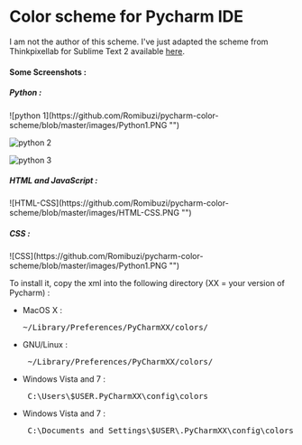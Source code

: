 Color scheme for Pycharm IDE
====================

I am not the author of this scheme.
I've just adapted the scheme from Thinkpixellab for Sublime Text 2 available <a href="https://github.com/thinkpixellab/flatland">
here</a>.

<h4>Some Screenshots : </h4>

<h5>Python : </h5>
![python 1](https://github.com/Romibuzi/pycharm-color-scheme/blob/master/images/Python1.PNG "")

![python 2](https://github.com/Romibuzi/pycharm-color-scheme/blob/master/images/Python2.PNG "")

![python 3](https://github.com/Romibuzi/pycharm-color-scheme/blob/master/images/Python3.PNG "")

<h5>HTML and JavaScript :</h5>
![HTML-CSS](https://github.com/Romibuzi/pycharm-color-scheme/blob/master/images/HTML-CSS.PNG "")

<h5>CSS : </h5>
![CSS](https://github.com/Romibuzi/pycharm-color-scheme/blob/master/images/Python1.PNG "")

To install it, copy the xml into the following directory (XX = your version of Pycharm) :

<ul>
<li>MacOS X :<pre>~/Library/Preferences/PyCharmXX/colors/</pre></li>
<li>GNU/Linux :<pre> ~/Library/Preferences/PyCharmXX/colors/</pre></li>
<li>Windows Vista and 7 :<pre> C:\Users\$USER.PyCharmXX\config\colors</pre></li>
<li>Windows Vista and 7 :<pre> C:\Documents and Settings\$USER\.PyCharmXX\config\colors</pre></li>
<ul>
